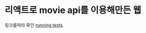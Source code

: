 # 리액트로 movie api를 이용해만든 웹

링크를따라 확인 [running tests](https://PPJINHONG.github.io/moviewebsite-react/).

